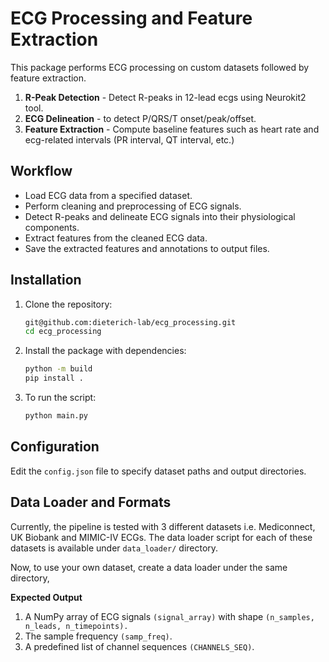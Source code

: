 # ECG Processing and Feature Extraction

This package performs ECG processing on custom datasets followed by feature extraction.
1. **R-Peak Detection** - Detect R-peaks in 12-lead ecgs using Neurokit2 tool.
2. **ECG Delineation** - to detect P/QRS/T onset/peak/offset.
3. **Feature Extraction** - Compute baseline features such as heart rate and ecg-related intervals (PR interval, QT interval, etc.)

## Workflow

* Load ECG data from a specified dataset.
*  Perform cleaning and preprocessing of ECG signals.
*  Detect R-peaks and delineate ECG signals into their physiological components.
*  Extract features from the cleaned ECG data.
*  Save the extracted features and annotations to output files.

## Installation

1. Clone the repository:
   ```bash
   git@github.com:dieterich-lab/ecg_processing.git
   cd ecg_processing

2. Install the package with dependencies:
   ```bash
   python -m build
   pip install .

3. To run the script:
   ```bash
   python main.py

## Configuration

Edit the `config.json` file to specify dataset paths and output directories.

## Data Loader and Formats

Currently, the pipeline is tested with 3 different datasets i.e. Mediconnect, UK Biobank and MIMIC-IV ECGs.
The data loader script for each of these datasets is available under `data_loader/` directory.

Now, to use your own dataset, create a data loader under the same directory,

**Expected Output**

1. A NumPy array of ECG signals `(signal_array)` with shape `(n_samples, n_leads, n_timepoints).`
2. The sample frequency `(samp_freq)`.
3. A predefined list of channel sequences `(CHANNELS_SEQ)`.

   
